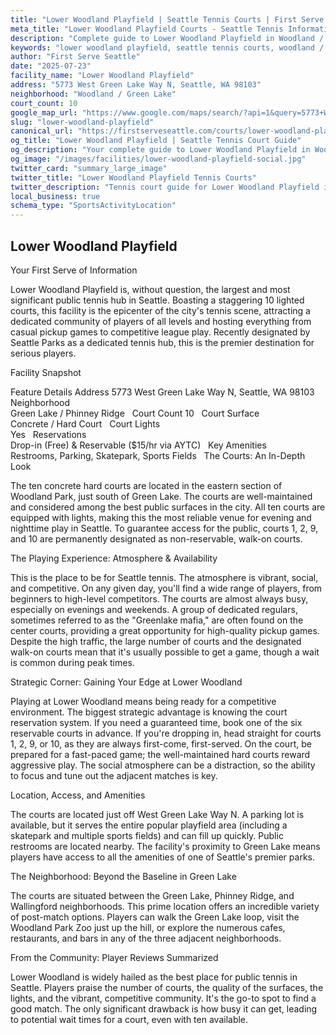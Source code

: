 ```yaml
---
title: "Lower Woodland Playfield | Seattle Tennis Courts | First Serve Seattle"
meta_title: "Lower Woodland Playfield Courts - Seattle Tennis Information & Reviews"
description: "Complete guide to Lower Woodland Playfield in Woodland / Green Lake, Seattle. Court details, amenities, local tips, and reviews for tennis players in Seattle, WA."
keywords: "lower woodland playfield, seattle tennis courts, woodland / green lake tennis, tennis courts near me, seattle tennis, 98103 tennis courts, public tennis courts seattle, outdoor tennis courts"
author: "First Serve Seattle"
date: "2025-07-23"
facility_name: "Lower Woodland Playfield"
address: "5773 West Green Lake Way N, Seattle, WA 98103"
neighborhood: "Woodland / Green Lake"
court_count: 10
google_map_url: "https://www.google.com/maps/search/?api=1&query=5773+West+Green+Lake+Way+N%2C+Seattle%2C+WA+98103"
slug: "lower-woodland-playfield"
canonical_url: "https://firstserveseattle.com/courts/lower-woodland-playfield"
og_title: "Lower Woodland Playfield | Seattle Tennis Court Guide"
og_description: "Your complete guide to Lower Woodland Playfield in Woodland / Green Lake. Court conditions, amenities, and local tennis insights."
og_image: "/images/facilities/lower-woodland-playfield-social.jpg"
twitter_card: "summary_large_image"
twitter_title: "Lower Woodland Playfield Tennis Courts"
twitter_description: "Tennis court guide for Lower Woodland Playfield in Woodland / Green Lake, Seattle"
local_business: true
schema_type: "SportsActivityLocation"
---
```


## Lower Woodland Playfield

Your First Serve of Information

Lower Woodland Playfield is, without question, the largest and most significant public tennis hub in Seattle. Boasting a staggering 10 lighted courts, this facility is the epicenter of the city's tennis scene, attracting a dedicated community of players of all levels and hosting everything from casual pickup games to competitive league play. Recently designated by Seattle Parks as a dedicated tennis hub, this is the premier destination for serious players.   

Facility Snapshot

Feature	Details
Address	
5773 West Green Lake Way N, Seattle, WA 98103    
Neighborhood	
Green Lake / Phinney Ridge    
Court Count	
10    
Court Surface	
Concrete / Hard Court    
Court Lights	
Yes    
Reservations	
Drop-in (Free) & Reservable ($15/hr via AYTC)    
Key Amenities	
Restrooms, Parking, Skatepark, Sports Fields    
The Courts: An In-Depth Look

The ten concrete hard courts are located in the eastern section of Woodland Park, just south of Green Lake. The courts are well-maintained and considered among the best public surfaces in the city. All ten courts are equipped with lights, making this the most reliable venue for evening and nighttime play in Seattle. To guarantee access for the public, courts 1, 2, 9, and 10 are permanently designated as non-reservable, walk-on courts.   

The Playing Experience: Atmosphere & Availability

This is the place to be for Seattle tennis. The atmosphere is vibrant, social, and competitive. On any given day, you'll find a wide range of players, from beginners to high-level competitors. The courts are almost always busy, especially on evenings and weekends. A group of dedicated regulars, sometimes referred to as the "Greenlake mafia," are often found on the center courts, providing a great opportunity for high-quality pickup games. Despite the high traffic, the large number of courts and the designated walk-on courts mean that it's usually possible to get a game, though a wait is common during peak times.   

Strategic Corner: Gaining Your Edge at Lower Woodland

Playing at Lower Woodland means being ready for a competitive environment. The biggest strategic advantage is knowing the court reservation system. If you need a guaranteed time, book one of the six reservable courts in advance. If you're dropping in, head straight for courts 1, 2, 9, or 10, as they are always first-come, first-served. On the court, be prepared for a fast-paced game; the well-maintained hard courts reward aggressive play. The social atmosphere can be a distraction, so the ability to focus and tune out the adjacent matches is key.   

Location, Access, and Amenities

The courts are located just off West Green Lake Way N. A parking lot is available, but it serves the entire popular playfield area (including a skatepark and multiple sports fields) and can fill up quickly. Public restrooms are located nearby. The facility's proximity to Green Lake means players have access to all the amenities of one of Seattle's premier parks.   

The Neighborhood: Beyond the Baseline in Green Lake

The courts are situated between the Green Lake, Phinney Ridge, and Wallingford neighborhoods. This prime location offers an incredible variety of post-match options. Players can walk the Green Lake loop, visit the Woodland Park Zoo just up the hill, or explore the numerous cafes, restaurants, and bars in any of the three adjacent neighborhoods.   

From the Community: Player Reviews Summarized

Lower Woodland is widely hailed as the best place for public tennis in Seattle. Players praise the number of courts, the quality of the surfaces, the lights, and the vibrant, competitive community. It's the go-to spot to find a good match. The only significant drawback is how busy it can get, leading to potential wait times for a court, even with ten available.
